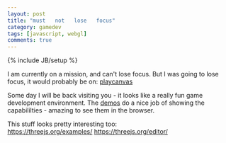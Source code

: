 ```yaml
---
layout: post
title: "must   not   lose   focus"
category: gamedev
tags: [javascript, webgl]
comments: true
---
```

{% include JB/setup %}
  
I am currently on a mission, and can't lose focus.  But I was going to lose focus, it would probably be on:
[playcanvas](https://playcanvas.com)

Some day I will be back visiting you - it looks like a really fun game development environment.  The [demos](https://playcanvas.com/explore/featured) do a nice job of showing the capabililties - amazing to see them in the browser.
  
This stuff looks pretty interesting too:  
<https://threejs.org/examples/>
<https://threejs.org/editor/>

